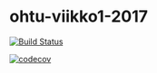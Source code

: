 # ohtu-viikko1-2017
[![Build Status](https://travis-ci.org/sritala/ohtu-viikko1-2017.svg?branch=master)](https://travis-ci.org/sritala/ohtu-viikko1-2017)

[![codecov](https://codecov.io/gh/sritala/ohtu-viikko1-2017/branch/master/graph/badge.svg)](https://codecov.io/gh/sritala/ohtu-viikko1-2017)

